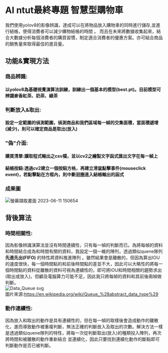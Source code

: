 # AI ntut最終專題 智慧型購物車  
我們使用yolov8的影像辨識，達成可以在將物品放入購物車的同時進行儲存,並進行結帳，使得消費者可以減少購物結帳的時間 。 而且在未來將數據收集起來，結合大數據分析每個消費者的購買習慣，制定適合消費者的優惠方案。亦可結合商品的銷售量來取得最佳的進貨量。  

## 功能&實現方法
### 商品辨識:
#### 以yolov8為基礎視覺演算法訓練，訓練出一個基本的模型(best.pt)。目前模型可辨識麥香紅茶、奶茶、綠茶    
### 判斷放入&取出:
#### 設定一定範圍的偵測範圍，偵測商品和我們區域每一幀的交集面積，當面積遞增(減少)，則可以確定商品是取出(放入)  
### "偽"介面:  
#### 購買清單:讀取程式輸出之csv檔，並以cv2之繪製文字函式匯出文字在每一幀上  
#### 結帳按鈕:透過cv2建立一個按鈕方格，再建立滑鼠點擊事件(mouseclick event)，若點擊點在方框內，則中斷迴圈進入結帳輸出的函式  

### 成果圖
![螢幕擷取畫面 2023-06-11 150654](https://github.com/109810022/AI_ntut/assets/100888502/24efd968-5271-43b2-8608-4588bf2edb73)

## 背後算法
### 時間相關性:
因為影像辨識演算法並沒有時間連續性，只有每一幀的判斷而已。為將每幀的資料和時間結合成為和時間有關的資料，我設定一個一維的陣列，透過類似quene隊列 **先進先出(FIFO)** 的特性將資料推進陣列
。雖然結果會是離散的，但因為算出IOU的速度很快，每一個時間點的和前後時間點的差並不大，因此可以大略性的將每一個時間點的資料從離散的資料可視為連續性的，即可將IOU和時間相關的趨勢求出(取出或放入)。但顧及電腦算力可能不足，因此我只將每幀的資料和其前後兩幀做判斷。  
![Data_Queue svg](https://github.com/109810022/AI_ntut/assets/100888502/0bd37c38-1a2e-4c8a-b458-af0f45313073)  
圖片來源:https://en.wikipedia.org/wiki/Queue_%28abstract_data_type%29
### 動作連續性:
因為放入和取出的動作是具有連續性的，但在每一幀的取樣後會造成動作的離散化，進而導致動作被重複判斷，無法正確的判斷放入及取出的次數。解決方法一樣是透過類似quene隊列的特性，將每一次從判斷取出(放入)的種類投入陣列，再次將時間和被離散的動作重新結合
並連續化，因此只要找到連續化動作的斷點即可判斷動作是否已被判斷。

